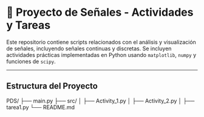 # 🧪 Proyecto de Señales - Actividades y Tareas

Este repositorio contiene scripts relacionados con el análisis y visualización de señales, incluyendo señales continuas y discretas. Se incluyen actividades prácticas implementadas en Python usando `matplotlib`, `numpy` y funciones de `scipy`.

---

## Estructura del Proyecto
PDS/
├── main.py
├── src/
│   ├── Activity_1.py
│   ├── Activity_2.py
│   ├── tarea1.py
└── README.md
